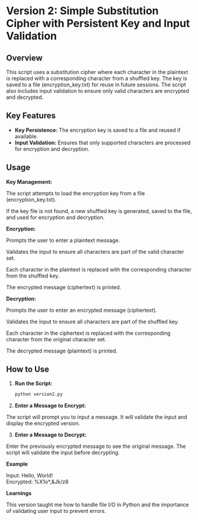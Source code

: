 # Version 2: Simple Substitution Cipher with Persistent Key and Input Validation

## Overview
This script uses a substitution cipher where each character in the plaintext is replaced with a corresponding character from a shuffled key. The key is saved to a file (encryption_key.txt) for reuse in future sessions. The script also includes input validation to ensure only valid characters are encrypted and decrypted.

## Key Features
- **Key Persistence:** The encryption key is saved to a file and reused if available.
- **Input Validation:** Ensures that only supported characters are processed for encryption and decryption.

## Usage  
**Key Management:**

The script attempts to load the encryption key from a file (encryption_key.txt).

If the key file is not found, a new shuffled key is generated, saved to the file, and used for encryption and decryption.

**Encryption:**

Prompts the user to enter a plaintext message.

Validates the input to ensure all characters are part of the valid character set.

Each character in the plaintext is replaced with the corresponding character from the shuffled key.

The encrypted message (ciphertext) is printed.

**Decryption:**

Prompts the user to enter an encrypted message (ciphertext).

Validates the input to ensure all characters are part of the shuffled key.

Each character in the ciphertext is replaced with the corresponding character from the original character set.

The decrypted message (plaintext) is printed.

## How to Use
1. **Run the Script:**
   ```bash
   python version2.py

2. **Enter a Message to Encrypt:**

The script will prompt you to input a message. It will validate the input and display the encrypted version.

3. **Enter a Message to Decrypt:**

Enter the previously encrypted message to see the original message. The script will validate the input before decrypting.

**Example**

Input: Hello, World!  
Encrypted: %X1o*,&Jk/z8

**Learnings**

This version taught me how to handle file I/O in Python and the importance of validating user input to prevent errors.

